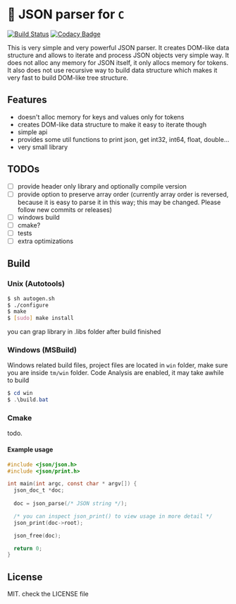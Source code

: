 # 🔋 JSON parser for `C`
[![Build Status](https://travis-ci.org/recp/json.svg?branch=master)](https://travis-ci.org/recp/json)
[![Codacy Badge](https://api.codacy.com/project/badge/Grade/5c5ff7a0b2834889b7a83f7856112133)](https://www.codacy.com/app/recp/json?utm_source=github.com&amp;utm_medium=referral&amp;utm_content=recp/json&amp;utm_campaign=Badge_Grade)

This is very simple and very powerful JSON parser. It creates DOM-like data structure and allows to iterate and process JSON objects very simple way.
It does not alloc any memory for JSON itself, it only allocs memory for tokens. It also does not use recursive way to build data structure which makes it very fast to build DOM-like tree structure.


## Features
-  doesn't alloc memory for keys and values only for tokens
-  creates DOM-like data structure to make it easy to iterate though
-  simple api
-  provides some util functions to print json, get int32, int64, float, double...
-  very small library

## TODOs
- [ ]  provide header only library and optionally compile version
- [ ]  provide option to preserve array order (currently array order is reversed, because it is easy to parse it in this way; this may be changed. Please follow new commits or releases)
- [ ]  windows build
- [ ]  cmake?
- [ ]  tests
- [ ]  extra optimizations

## Build

### Unix (Autotools)

```bash
$ sh autogen.sh
$ ./configure
$ make
$ [sudo] make install
```

you can grap library in .libs folder after build finished

### Windows (MSBuild)
Windows related build files, project files are located in `win` folder,
make sure you are inside `tm/win` folder.
Code Analysis are enabled, it may take awhile to build

```Powershell
$ cd win
$ .\build.bat
```

### Cmake
todo.

#### Example usage

```C
#include <json/json.h>
#include <json/print.h>

int main(int argc, const char * argv[]) {
  json_doc_t *doc;
  
  doc = json_parse(/* JSON string */);

  /* you can inspect json_print() to view usage in more detail */
  json_print(doc->root);

  json_free(doc);

  return 0;
}

```

## License
MIT. check the LICENSE file
